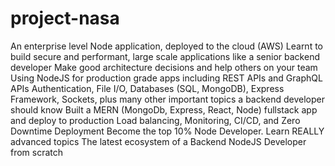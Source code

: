 # project-nasa
An enterprise level Node application, deployed to the cloud (AWS)
Learnt to build secure and performant, large scale applications like a senior backend developer
Make good architecture decisions and help others on your team
Using NodeJS for production grade apps including REST APIs and GraphQL APIs
Authentication, File I/O, Databases (SQL, MongoDB), Express Framework, Sockets, plus many other important topics a backend developer should know
Built a MERN (MongoDb, Express, React, Node) fullstack app and deploy to production
Load balancing, Monitoring, CI/CD, and Zero Downtime Deployment
Become the top 10% Node Developer. Learn REALLY advanced topics
The latest ecosystem of a Backend NodeJS Developer from scratch
